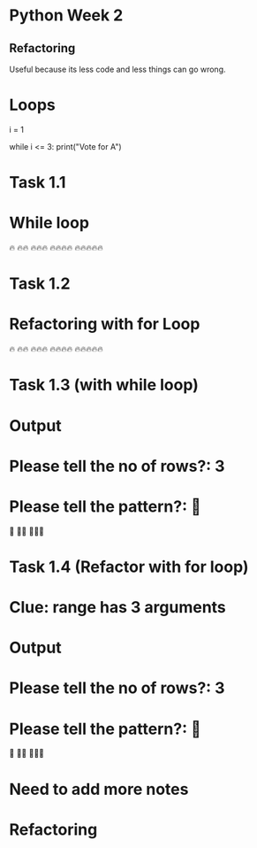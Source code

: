 # Python Week 2

## Refactoring

Useful because its less code and less things can go wrong.

# Loops

i = 1

while i <= 3:
print("Vote for A")

# Task 1.1

# While loop

🔥
🔥🔥
🔥🔥🔥
🔥🔥🔥🔥
🔥🔥🔥🔥🔥

# Task 1.2

# Refactoring with for Loop

🔥
🔥🔥
🔥🔥🔥
🔥🔥🔥🔥
🔥🔥🔥🔥🔥

# Task 1.3 (with while loop)

# Output

# Please tell the no of rows?: 3

# Please tell the pattern?: 🍧

🍧
🍧🍧
🍧🍧🍧

# Task 1.4 (Refactor with for loop)

# Clue: range has 3 arguments

# Output

# Please tell the no of rows?: 3

# Please tell the pattern?: 🍧

🍧
🍧🍧
🍧🍧🍧

# Need to add more notes

# Refactoring
